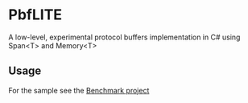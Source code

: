 # PbfLITE
A low-level, experimental protocol buffers implementation in C# using Span&lt;T> and Memory&lt;T>

## Usage
For the sample see the [Benchmark project](https://github.com/lukaskabrt/PbfLITE/blob/master/src/PbfLite.Benchmark/PbfLite/AddressBookDeserializer.cs)

